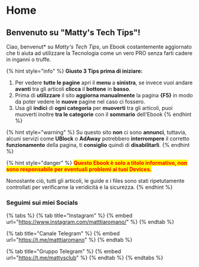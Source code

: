 # Home

## Benvenuto su "Matty's Tech Tips"!

Ciao, benvenut\* su _Matty's Tech Tips_, un Ebook costantemente aggiornato che ti aiuta ad utilizzare la Tecnologia come un vero PRO senza farti cadere in inganni o truffe.

{% hint style="info" %}
**Giusto 3 Tips prima di iniziare:**

1. Per vedere **tutte le pagine** apri il **menu** a **sinistra**, se invece vuoi andare **avanti** tra gli articoli **clicca** il **bottone** in **basso**.
2. Prima di **utilizzare** il sito **aggiorna manualmente** la pagina **{F5}** in modo da poter vedere le **nuove** pagine nel caso ci fossero.
3. Usa gli **indici** di **ogni categoria** per **muoverti** tra gli articoli, puoi muoverti inoltre **tra le categorie** con il **sommario** dell'Ebook
{% endhint %}

{% hint style="warning" %}
Su questo sito **non** ci sono **annunci**, tuttavia, alcuni servizi come **UBlock** o **AdAway** potrebbero **interrompere** il corretto **funzionamento** della pagina, ti **consiglio** quindi di **disabilitarli**.
{% endhint %}

{% hint style="danger" %}
<mark style="color:red;">**Questo Ebook è solo a titolo informativo, non sono responsabile per eventuali problemi ai tuoi Devices.**</mark>

Nonostante ciò, tutti gli articoli, le guide e i files sono stati ripetutamente controllati per verificarne la veridicità e la sicurezza.
{% endhint %}

### Seguimi sui miei Socials

{% tabs %}
{% tab title="Instagram" %}
{% embed url="https://www.instagram.com/matttiaromano/" %}
{% endtab %}

{% tab title="Canale Telegram" %}
{% embed url="https://t.me/matttiaromano" %}
{% endtab %}

{% tab title="Gruppo Telegram" %}
{% embed url="https://t.me/mattysclub" %}
{% endtab %}
{% endtabs %}
